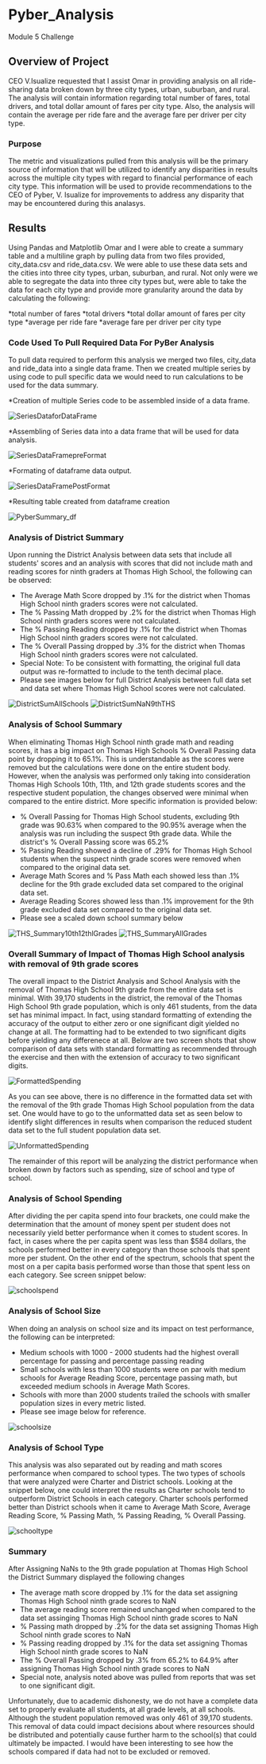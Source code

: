 # Pyber_Analysis
Module  5 Challenge

## Overview of Project

CEO V.Isualize requested that I assist Omar in providing analysis on all ride-sharing data broken down by three city types, urban, suburban, and rural.  The analysis will contain information regarding total number of fares, total drivers, and total dollar amount of fares per city type.  Also, the analysis will contain the average per ride fare and the average fare per driver per city type. 

### Purpose

The metric and visualizations pulled from this analysis will be the primary source of information that will be utilized to identify any disparities in results across the multiple city types with regard to financial performance of each city type.  This information will be used to provide recommendations to the CEO of Pyber, V. Isualize for improvements to address any disparity that may be encountered during this analasys.

## Results

Using Pandas and Matplotlib Omar and I were able to create a summary table and a multiline graph by pulling data from two files provided, city_data.csv and ride_data.csv.  We were able to use these data sets and the cities into three city types, urban, suburban, and rural.  Not only were we able to segregate the data into three city types but, were able to take the data for each city type and provide more granularity around the data by calculating the following:

*total number of fares 
*total drivers
*total dollar amount of fares per city type
*average per ride fare
*average fare per driver per city type

### Code Used To Pull Required Data For PyBer Analysis

To pull data required to perform this analysis we merged two files, city_data and ride_data into a single data frame. Then we created multiple series by using code to pull specific data we would need to run calculations to be used for the data summary. 

*Creation of multiple Series code to be assembled inside of a data frame.

![SeriesDataforDataFrame](Resources/SeriesDataforDataFrame.png)

*Assembling of Series data into a data frame that will be used for data analysis.

![SeriesDataFramepreFormat](Resources/SeriesDataFramepreFormat.png)

*Formating of dataframe data output.

![SeriesDataFramePostFormat](Resources/SeriesDataFramePostFormat.png)

*Resulting table created from dataframe creation

![PyberSummary_df](Resources/PyberSummary_df.png)


### Analysis of District Summary

Upon running the District Analysis between data sets that include all students' scores and an analysis with scores that did not include math and reading scores for ninth graders at Thomas High School, the following can be observed:

* The Average Math Score dropped by .1% for the district when Thomas High School ninth graders scores were not calculated.
* The % Passing Math dropped by .2% for the district when Thomas High School ninth graders scores were not calculated.
* The % Passing Reading dropped by .1% for the district when Thomas High School ninth graders scores were not calculated.
* The % Overall Passing dropped by .3% for the district when Thomas High School ninth graders scores were not calculated.
* Special Note: To be consistent with formatting, the original full data output was re-formatted to include to the tenth decimal place.
* Please see images below for full District Analysis between full data set and data set where Thomas High School scores were not calculated.
 
![DistrictSumAllSchools](Resources/DistrictSumAllSchools.png)
![DistrictSumNaN9thTHS](Resources/DistrictSumNaN9thTHS.png)

### Analysis of School Summary

When eliminating Thomas High School ninth grade math and reading scores, it has a big impact on Thomas High Schools % Overall Passing data point by dropping it to 65.1%.  This is understandable as the scores were removed but the calculations were done on the entire student body.  However, when the analysis was performed only taking into consideration Thomas High Schools 10th, 11th, and 12th grade students scores and the respective student population, the changes observed were minimal when compared to the entire district.  More specific information is provided below:
 
 * % Overall Passing for Thomas High School students, excluding 9th grade was 90.63% when compared to the 90.95% average when the analysis was run including the suspect 9th grade data. While the district's % Overall Passing score was 65.2%
 * % Passing Reading showed a decline of .29% for Thomas High School students when the suspect ninth grade scores were removed when compared to the original data set.  
 * Average Math Scores and % Pass Math each showed less than .1% decline for the 9th grade excluded data set compared to the original data set.
 * Average Reading Scores showed less than .1% improvement for the 9th grade excluded data set compared to the original data set.
 * Please see a scaled down school summary below

![THS_Summary10th12thlGrades](Resources/THS_Summary10th12thlGrades.png)
![THS_SummaryAllGrades](Resources/THS_SummaryAllGrades.png)

### Overall Summary of Impact of Thomas High School analysis with removal of 9th grade scores
The overall impact to the District Analysis and School Analysis with the removal of Thomas High School 9th grade from the entire data set is minimal.  With 39,170 students in the district, the removal of the Thomas High School 9th grade population, which is only 461 students, from the data set has minimal impact.  In fact, using standard formatting of extending the accuracy of the output to either zero or one significant digit yielded no change at all.  The formatting had to be extended to two significant digits before yielding any differenece at all.  Below are two screen shots that show comparison of data sets with standard formatting as recommended through the exercise and then with the extension of accuracy to two significant digits.

![FormattedSpending](Resources/FormattedSpending.png)

As you can see above, there is no difference in the formatted data set with the removal of the 9th grade Thomas High School population from the data set. One would have to go to the unformatted data set as seen below to identify slight differences in results when comparison the reduced student data set to the full student population data set.

![UnformattedSpending](Resources/UnformattedSpending.png)

The remainder of this report will be analyzing the district performance when broken down by factors such as spending, size of school and type of school.

### Analysis of School Spending
After dividing the per capita spend into four brackets, one could make the determination that the amount of money spent per student does not necessarily yield better performance when it comes to student scores. In fact, in cases where the per capita spent was less than $584 dollars, the schools performed better in every category than those schools that spent more per student.  On the other end of the spectrum, schools that spent the most on a per capita basis performed worse than those that spent less on each category.  See screen snippet below:

![schoolspend](Resources/schoolspend.PNG)

### Analysis of School Size

When doing an analysis on school size and its impact on test performance, the following can be interpreted:
* Medium schools with 1000 - 2000 students had the highest overall percentage for passing and percentage passing reading
* Small schools with less than 1000 students were on par with medium schools for Average Reading Score, percentage passing math, but exceeded medium schools in Average Math Scores.
* Schools with more than 2000 students trailed the schools with smaller population sizes in every metric listed.
* Please see image below for reference.

![schoolsize](Resources/schoolsize.PNG)

### Analysis of School Type

This analysis was also separated out by reading and math scores performance when compared to school types. The two types of schools that were analyzed were Charter and District schools.  Looking at the snippet below, one could interpret the results as Charter schools tend to outperform District Schools in each category.  Charter schools performed better than District schools when it came to Average Math Score, Average Reading Score, % Passing Math, % Passing Reading, % Overall Passing.

![schooltype](Resources/schooltype.PNG)

### Summary

After Assigning NaNs to the 9th grade population at Thomas High School the District Summary displayed the following changes
* The average math score dropped by .1% for the data set assigning Thomas High School ninth grade scores to NaN
* The average reading score remained unchanged when compared to the data set assinging Thomas High School ninth grade scores to NaN
* % Passing math dropped by .2% for the data set assigning Thomas High School ninth grade scores to NaN
* % Passing reading dropped by .1% for the data set assigning Thomas High School ninth grade scores to NaN
* The % Overall Passing dropped by .3% from 65.2% to 64.9% after assigning Thomas High School ninth grade scores to NaN
* Special note, analysis noted above was pulled from reports that was set to one significant digit.
 
Unfortunately, due to academic dishonesty, we do not have a complete data set to properly evaluate all students, at all grade levels, at all schools. Although the student population removed was only 461 of 39,170 students.  This removal of data could impact decisions about where resources should be distributed and potentially cause further harm to the school(s) that could ultimately be impacted.  I would have been interesting to see how the schools compared if data had not to be excluded or removed.
